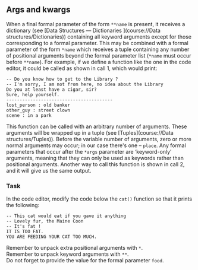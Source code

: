 ## Args and kwargs

When a final formal parameter of the form `**name` is present, it receives a dictionary 
(see [Data Structures — Dictionaries ](course://Data structures/Dictionaries)) containing 
all keyword arguments except for those corresponding 
to a formal parameter. This may be combined with a formal parameter of the form `*name` which 
receives a tuple containing any number of positional arguments beyond the formal parameter list 
(`*name` must occur before `**name`). For example, if we define a function like the one in the 
code editor, it could be called as shown in call 1, which would print:
```text
-- Do you know how to get to the Library ?
-- I'm sorry, I am not from here, no idea about the Library
Do you at least have a cigar, sir?
Sure, help yourself.
----------------------------------------
lost_person : old banker
other_guy : street clown
scene : in a park
```
This function can be called with an arbitrary number of arguments. These arguments will be wrapped 
up in a tuple (see [Tuples](course://Data structures/Tuples)). Before the variable number of arguments, zero or 
more normal arguments may occur; in our case there's one – `place`. Any formal parameters that occur 
after the `*args` parameter are ‘keyword-only’ arguments, meaning that they can only be used as keywords 
rather than positional arguments. Another way to call this function is shown in call 2, and it will give 
us the same output.

### Task

In the code editor, modify the code below the `cat()` function so that it prints 
the following:
```text
-- This cat would eat if you gave it anything
-- Lovely fur, the Maine Coon
-- It's fat !
IT IS TOO FAT.
YOU ARE FEEDING YOUR CAT TOO MUCH.
```
<div class="hint">Remember to unpack extra positional arguments with <code>*</code>.</div>

<div class="hint">Remember to unpack keyword arguments with <code>**</code>.</div>

<div class="hint">Do not forget to provide the value for the formal parameter <code>food</code>.</div>



